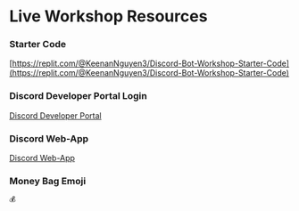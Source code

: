 # Live Workshop Resources

### Starter Code

[https://replit.com/@KeenanNguyen3/Discord-Bot-Workshop-Starter-Code](https://replit.com/@KeenanNguyen3/Discord-Bot-Workshop-Starter-Code)

### Discord Developer Portal Login

[Discord Developer Portal](https://discord.com/login?redirect_to=/developers/applications)

### Discord Web-App

[Discord Web-App](https://discord.com/channels/@me)

### Money Bag Emoji

```jsx
💰
```